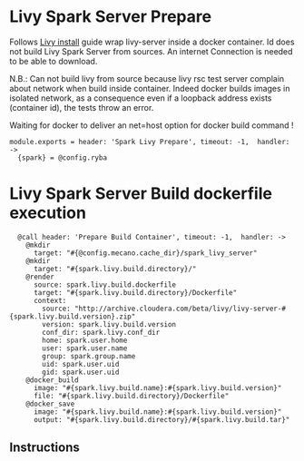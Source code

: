 
#  Livy Spark Server Prepare

Follows [Livy install][install-quickstart] guide wrap livy-server inside a docker container.
Id does not build Livy Spark Server from sources. An internet Connection is needed to be able to download.

N.B.: Can not build livy from source because livy rsc test server complain about network
when build inside container. Indeed docker builds images in isolated network, 
as a consequence even if a loopback address exists (container id), the tests 
throw an error.

Waiting for docker to deliver an net=host option for docker build command ! 

    module.exports = header: 'Spark Livy Prepare', timeout: -1,  handler: ->
      {spark} = @config.ryba

# Livy Spark Server Build dockerfile execution

      @call header: 'Prepare Build Container', timeout: -1,  handler: ->
        @mkdir
          target: "#{@config.mecano.cache_dir}/spark_livy_server"
        @mkdir
          target: "#{spark.livy.build.directory}/"
        @render
          source: spark.livy.build.dockerfile
          target: "#{spark.livy.build.directory}/Dockerfile"
          context: 
            source: "http://archive.cloudera.com/beta/livy/livy-server-#{spark.livy.build.version}.zip"
            version: spark.livy.build.version
            conf_dir: spark.livy.conf_dir
            home: spark.user.home
            user: spark.user.name
            group: spark.group.name
            uid: spark.user.uid
            gid: spark.user.uid
        @docker_build
          image: "#{spark.livy.build.name}:#{spark.livy.build.version}"
          file: "#{spark.livy.build.directory}/Dockerfile"
        @docker_save
          image: "#{spark.livy.build.name}:#{spark.livy.build.version}"
          output: "#{spark.livy.build.directory}/#{spark.livy.build.tar}"

## Instructions

[cloudera-livy]:(https://github.com/cloudera/livy)
[install-quickstart]:(http://livy.io/quickstart.html)
